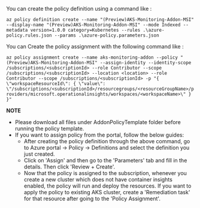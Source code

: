 You can create the policy definition using a command like :

```az policy definition create --name "(Preview)AKS-Monitoring-Addon-MSI" --display-name "(Preview)AKS-Monitoring-Addon-MSI" --mode Indexed --metadata version=1.0.0 category=Kubernetes --rules .\azure-policy.rules.json --params .\azure-policy.parameters.json```

You can Create the policy assignment with the following command like :

```az policy assignment create --name aks-monitoring-addon --policy "(Preview)AKS-Monitoring-Addon-MSI" --assign-identity --identity-scope /subscriptions/<subscriptionId> --role Contributor --scope /subscriptions/<subscriptionId> --location <location> --role Contributor --scope /subscriptions/<subscriptionId> -p "{ \"workspaceResourceId\": { \"value\":  \"/subscriptions/<subscriptionId>/resourcegroups/<resourceGroupName>/providers/microsoft.operationalinsights/workspaces/<workspaceName>\" } }"```


**NOTE**

- Please download all files under AddonPolicyTemplate folder before running the policy template.
- If you want to assign policy from the portal, follow the below guides:
    - After creating the policy definition through the above command, go to Azure portal -> Policy -> Definitions and select the definition you just created.
    - Click on 'Assign' and then go to the 'Parameters' tab and fill in the details. Then click 'Review + Create'.
    - Now that the policy is assigned to the subscription, whenever you create a new cluster which does not have container insights enabled, the policy will run and deploy the resources. If you want to apply the policy to existing AKS cluster, create a 'Remediation task' for that resource after going to the 'Policy Assignment'.
